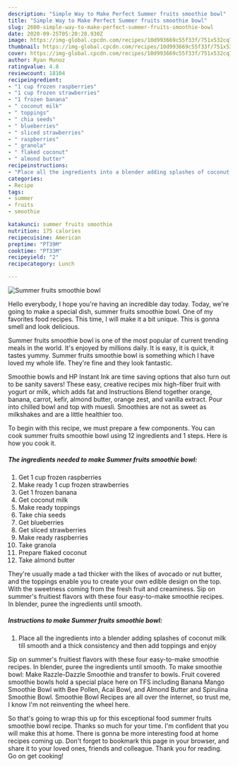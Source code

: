 ```yaml
---
description: "Simple Way to Make Perfect Summer fruits smoothie bowl"
title: "Simple Way to Make Perfect Summer fruits smoothie bowl"
slug: 2600-simple-way-to-make-perfect-summer-fruits-smoothie-bowl
date: 2020-09-25T05:20:28.930Z
image: https://img-global.cpcdn.com/recipes/10d993669c55f33f/751x532cq70/summer-fruits-smoothie-bowl-recipe-main-photo.jpg
thumbnail: https://img-global.cpcdn.com/recipes/10d993669c55f33f/751x532cq70/summer-fruits-smoothie-bowl-recipe-main-photo.jpg
cover: https://img-global.cpcdn.com/recipes/10d993669c55f33f/751x532cq70/summer-fruits-smoothie-bowl-recipe-main-photo.jpg
author: Ryan Munoz
ratingvalue: 4.8
reviewcount: 18104
recipeingredient:
- "1 cup frozen raspberries"
- "1 cup frozen strawberries"
- "1 frozen banana"
- " coconut milk"
- " toppings"
- " chia seeds"
- " blueberries"
- " sliced strawberries"
- " raspberries"
- " granola"
- " flaked coconut"
- " almond butter"
recipeinstructions:
- "Place all the ingredients into a blender adding splashes of coconut milk till smooth and a thick consistency and then add toppings and enjoy"
categories:
- Recipe
tags:
- summer
- fruits
- smoothie

katakunci: summer fruits smoothie 
nutrition: 175 calories
recipecuisine: American
preptime: "PT39M"
cooktime: "PT33M"
recipeyield: "2"
recipecategory: Lunch

---
```



![Summer fruits smoothie bowl](https://img-global.cpcdn.com/recipes/10d993669c55f33f/751x532cq70/summer-fruits-smoothie-bowl-recipe-main-photo.jpg)

Hello everybody, I hope you're having an incredible day today. Today, we're going to make a special dish, summer fruits smoothie bowl. One of my favorites food recipes. This time, I will make it a bit unique. This is gonna smell and look delicious.

Summer fruits smoothie bowl is one of the most popular of current trending meals in the world. It's enjoyed by millions daily. It is easy, it is quick, it tastes yummy. Summer fruits smoothie bowl is something which I have loved my whole life. They're fine and they look fantastic.

Smoothie bowls and HP Instant Ink are time saving options that also turn out to be sanity savers! These easy, creative recipes mix high-fiber fruit with yogurt or milk, which adds fat and Instructions Blend together orange, banana, carrot, kefir, almond butter, orange zest, and vanilla extract. Pour into chilled bowl and top with muesli. Smoothies are not as sweet as milkshakes and are a little healthier too.


To begin with this recipe, we must prepare a few components. You can cook summer fruits smoothie bowl using 12 ingredients and 1 steps. Here is how you cook it.

<!--inarticleads1-->

##### The ingredients needed to make Summer fruits smoothie bowl:

1. Get 1 cup frozen raspberries
1. Make ready 1 cup frozen strawberries
1. Get 1 frozen banana
1. Get  coconut milk
1. Make ready  toppings
1. Take  chia seeds
1. Get  blueberries
1. Get  sliced strawberries
1. Make ready  raspberries
1. Take  granola
1. Prepare  flaked coconut
1. Take  almond butter


They&#39;re usually made a tad thicker with the likes of avocado or nut butter, and the toppings enable you to create your own edible design on the top. With the sweetness coming from the fresh fruit and creaminess. Sip on summer&#39;s fruitiest flavors with these four easy-to-make smoothie recipes. In blender, puree the ingredients until smooth. 

<!--inarticleads2-->

##### Instructions to make Summer fruits smoothie bowl:

1. Place all the ingredients into a blender adding splashes of coconut milk till smooth and a thick consistency and then add toppings and enjoy


Sip on summer&#39;s fruitiest flavors with these four easy-to-make smoothie recipes. In blender, puree the ingredients until smooth. To make smoothie bowl: Make Razzle-Dazzle Smoothie and transfer to bowls. Fruit covered smoothie bowls hold a special place here on TFS including Banana Mango Smoothie Bowl with Bee Pollen, Acai Bowl, and Almond Butter and Spirulina Smoothie Bowl. Smoothie Bowl Recipes are all over the internet, so trust me, I know I&#39;m not reinventing the wheel here. 

So that's going to wrap this up for this exceptional food summer fruits smoothie bowl recipe. Thanks so much for your time. I'm confident that you will make this at home. There is gonna be more interesting food at home recipes coming up. Don't forget to bookmark this page in your browser, and share it to your loved ones, friends and colleague. Thank you for reading. Go on get cooking!
